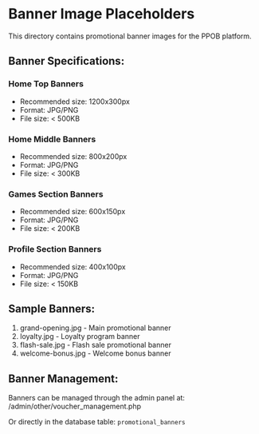 # Banner Image Placeholders

This directory contains promotional banner images for the PPOB platform.

## Banner Specifications:

### Home Top Banners
- Recommended size: 1200x300px
- Format: JPG/PNG
- File size: < 500KB

### Home Middle Banners
- Recommended size: 800x200px
- Format: JPG/PNG
- File size: < 300KB

### Games Section Banners
- Recommended size: 600x150px
- Format: JPG/PNG
- File size: < 200KB

### Profile Section Banners
- Recommended size: 400x100px
- Format: JPG/PNG
- File size: < 150KB

## Sample Banners:

1. grand-opening.jpg - Main promotional banner
2. loyalty.jpg - Loyalty program banner
3. flash-sale.jpg - Flash sale promotional banner
4. welcome-bonus.jpg - Welcome bonus banner

## Banner Management:

Banners can be managed through the admin panel at:
/admin/other/voucher_management.php

Or directly in the database table: `promotional_banners`